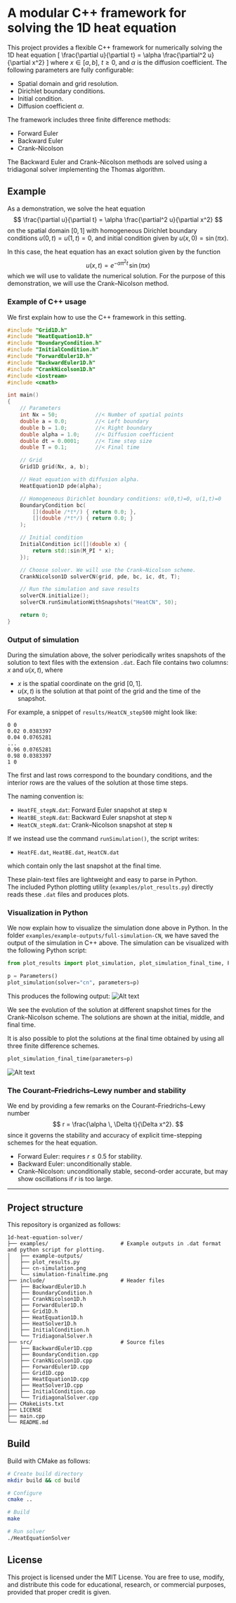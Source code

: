 # A modular C++ framework for solving the 1D heat equation
This project provides a flexible C++ framework for numerically solving the 1D heat equation
\[
    \frac{\partial u}{\partial t} = \alpha \frac{\partial^2 u}{\partial x^2}
\]
where $x \in [a, b]$, $t \geq 0$, and $\alpha$ is the diffusion coefficient. The following parameters are fully configurable:
- Spatial domain and grid resolution. 
- Dirichlet boundary conditions. 
- Initial condition.
- Diffusion coefficient $\alpha$.

The framework includes three finite difference methods: 
- Forward Euler
- Backward Euler
- Crank–Nicolson

The Backward Euler and Crank–Nicolson methods are solved using a tridiagonal solver implementing the Thomas algorithm. 

## Example
As a demonstration, we solve the heat equation
$$
    \frac{\partial u}{\partial t} = \alpha \frac{\partial^2 u}{\partial x^2}
$$
on the spatial domain $[0, 1]$ with homogeneous Dirichlet boundary conditions $u(0, t) = u(1, t) = 0$, and initial condition given by $u(x, 0) = \sin(\pi x)$. 

In this case, the heat equation has an exact solution given by the function
$$
    u(x, t) = e^{-\alpha \pi^2 t} \, \sin(\pi x)
$$
which we will use to validate the numerical solution. For the purpose of this demonstration, we will use the Crank–Nicolson method. 

### Example of C++ usage
We first explain how to use the C++ framework in this setting. 

```cpp
#include "Grid1D.h"
#include "HeatEquation1D.h"
#include "BoundaryCondition.h"
#include "InitialCondition.h"
#include "ForwardEuler1D.h"
#include "BackwardEuler1D.h"
#include "CrankNicolson1D.h"
#include <iostream>
#include <cmath>

int main()
{
    // Parameters 
    int Nx = 50;            //< Number of spatial points
    double a = 0.0;         //< Left boundary
    double b = 1.0;         //< Right boundary
    double alpha = 1.0;     //< Diffusion coefficient
    double dt = 0.0001;     //< Time step size
    double T = 0.1;         //< Final time

    // Grid
    Grid1D grid(Nx, a, b);

    // Heat equation with diffusion alpha. 
    HeatEquation1D pde(alpha);

    // Homogeneous Dirichlet boundary conditions: u(0,t)=0, u(1,t)=0
    BoundaryCondition bc(
        [](double /*t*/) { return 0.0; },
        [](double /*t*/) { return 0.0; }
    );

    // Initial condition
    InitialCondition ic([](double x) {
        return std::sin(M_PI * x);
    });

    // Choose solver. We will use the Crank–Nicolson scheme. 
    CrankNicolson1D solverCN(grid, pde, bc, ic, dt, T);

    // Run the simulation and save results
    solverCN.initialize();
    solverCN.runSimulationWithSnapshots("HeatCN", 50);

    return 0;
}
```

### Output of simulation
During the simulation above, the solver periodically writes snapshots of the solution to text files with the extension `.dat`. Each file contains two columns: $x$ and $u(x, t)$, where
- $x$ is the spatial coordinate on the grid $[0, 1]$. 
- $u(x, t)$ is the solution at that point of the grid and the time of the snapshot. 

For example, a snippet of `results/HeatCN_step500` might look like: 
```
0 0
0.02 0.0383397
0.04 0.0765281
...
0.96 0.0765281
0.98 0.0383397
1 0
```
The first and last rows correspond to the boundary conditions, and the interior rows are the values of the solution at those time steps.

The naming convention is:

- `HeatFE_stepN.dat`: Forward Euler snapshot at step `N`  
- `HeatBE_stepN.dat`: Backward Euler snapshot at step `N`  
- `HeatCN_stepN.dat`: Crank–Nicolson snapshot at step `N`

If we instead use the command `runSimulation()`, the script writes:

- `HeatFE.dat`, `HeatBE.dat`, `HeatCN.dat`

which contain only the last snapshot at the final time. 

These plain-text files are lightweight and easy to parse in Python.  
The included Python plotting utility (`examples/plot_results.py`) directly reads these `.dat` files and produces plots. 

### Visualization in Python
We now explain how to visualize the simulation done above in Python. In the folder `examples/example-outputs/full-simulation-CN`, we have saved the output of the simulation in C++ above. The simulation can be visualized with the following Python script:

```python
from plot_results import plot_simulation, plot_simulation_final_time, Parameters

p = Parameters()
plot_simulation(solver="cn", parameters=p)
```

This produces the following output:
![Alt text](examples/cn-simulation.png)

We see the evolution of the solution at different snapshot times for the Crank–Nicolson scheme. The solutions are shown at the initial, middle, and final time. 

It is also possible to plot the solutions at the final time obtained by using all three finite difference schemes. 

```python
plot_simulation_final_time(parameters=p)
```

![Alt text](examples/simulation-finaltime.png)

### The Courant–Friedrichs–Lewy number and stability
We end by providing a few remarks on the Courant–Friedrichs–Lewy number
$$
    r = \frac{\alpha \, \Delta t}{\Delta x^2}.
$$
since it governs the stability and accuracy of explicit time-stepping schemes for the heat equation. 

- Forward Euler: requires $r \leq 0.5$ for stability.  
- Backward Euler: unconditionally stable.  
- Crank–Nicolson: unconditionally stable, second-order accurate, but may show oscillations if $r$ is too large.  

---

## Project structure
This repository is organized as follows:

```text
1d-heat-equation-solver/
├── examples/                       # Example outputs in .dat format and python script for plotting.
│   ├── example-outputs/
│   ├── plot_results.py
│   ├── cn-simulation.png
│   └–– simulation-finaltime.png
├── include/                        # Header files
│   ├── BackwardEuler1D.h
│   ├── BoundaryCondition.h
│   ├── CrankNicolson1D.h
│   ├── ForwardEuler1D.h
│   ├── Grid1D.h
│   ├── HeatEquation1D.h
│   ├── HeatSolver1D.h
│   ├── InitialCondition.h
│   └── TridiagonalSolver.h
├── src/                            # Source files
│   ├── BackwardEuler1D.cpp
│   ├── BoundaryCondition.cpp
│   ├── CrankNicolson1D.cpp
│   ├── ForwardEuler1D.cpp
│   ├── Grid1D.cpp
│   ├── HeatEquation1D.cpp
│   ├── HeatSolver1D.cpp
│   ├── InitialCondition.cpp
│   └── TridiagonalSolver.cpp
├── CMakeLists.txt
├── LICENSE
├── main.cpp
└── README.md
```

## Build
Build with CMake as follows:

```bash
# Create build directory
mkdir build && cd build

# Configure
cmake ..

# Build
make

# Run solver
./HeatEquationSolver 
```

## License
This project is licensed under the MIT License. 
You are free to use, modify, and distribute this code for educational, research, or commercial purposes, provided that proper credit is given.


